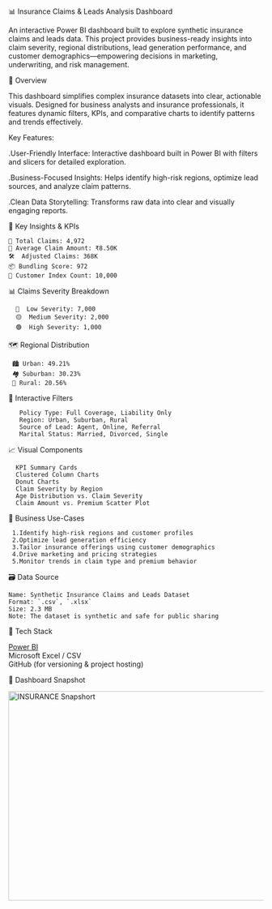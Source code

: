 📊 Insurance Claims & Leads Analysis Dashboard

An interactive Power BI dashboard built to explore synthetic insurance claims and leads data. This project provides business-ready insights into claim severity, regional distributions, lead generation performance, and customer demographics—empowering decisions in marketing, underwriting, and risk management.



 📝 Overview

This dashboard simplifies complex insurance datasets into clear, actionable visuals. Designed for business analysts and insurance professionals, it features dynamic filters, KPIs, and comparative charts to identify patterns and trends effectively.

Key Features:

.User-Friendly Interface: Interactive dashboard built in Power BI with filters and slicers for detailed exploration.

.Business-Focused Insights: Helps identify high-risk regions, optimize lead sources, and analyze claim patterns.

.Clean Data Storytelling: Transforms raw data into clear and visually engaging reports.

 🌟 Key Insights & KPIs

    📌 Total Claims: 4,972  
    💸 Average Claim Amount: ₹8.50K  
    🛠  Adjusted Claims: 368K  
    📦 Bundling Score: 972  
    🧾 Customer Index Count: 10,000  



  📊 Claims Severity Breakdown

      🔴  Low Severity: 7,000  
      🟡  Medium Severity: 2,000  
      🟢  High Severity: 1,000  

 

   🗺 Regional Distribution

     🏙 Urban: 49.21%  
     🏘 Suburban: 30.23%  
     🌾 Rural: 20.56%  



   🧩 Interactive Filters

       Policy Type: Full Coverage, Liability Only  
       Region: Urban, Suburban, Rural  
       Source of Lead: Agent, Online, Referral  
       Marital Status: Married, Divorced, Single  



  📈 Visual Components

      KPI Summary Cards  
      Clustered Column Charts  
      Donut Charts  
      Claim Severity by Region  
      Age Distribution vs. Claim Severity  
      Claim Amount vs. Premium Scatter Plot  



 💼 Business Use-Cases

     1.Identify high-risk regions and customer profiles  
     2.Optimize lead generation efficiency  
     3.Tailor insurance offerings using customer demographics  
     4.Drive marketing and pricing strategies  
     5.Monitor trends in claim type and premium behavior  



   🗃 Data Source

    Name: Synthetic Insurance Claims and Leads Dataset  
    Format: `.csv`, `.xlsx`  
    Size: 2.3 MB  
    Note: The dataset is synthetic and safe for public sharing



  🧠 Tech Stack

 [Power BI](https://powerbi.microsoft.com/)  
 Microsoft Excel / CSV  
 GitHub (for versioning & project hosting)


   📸 Dashboard Snapshot

 <img width="743" height="413" alt="INSURANCE Snapshort" src="https://github.com/user-attachments/assets/eebc2d39-a2b2-40db-a4b6-37686eb2ad72" />


